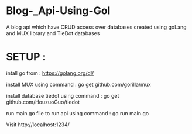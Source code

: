 # Blog-_Api-Using-Gol
A blog api which have CRUD access over databases created using goLang and MUX library and TieDot databases
# SETUP :
intall go from : https://golang.org/dl/

install MUX using command : go get github.com/gorilla/mux

install database tiedot  using command : go get  github.com/HouzuoGuo/tiedot

run main.go file to run api using command : go run main.go

Visit  http://localhost:1234/
